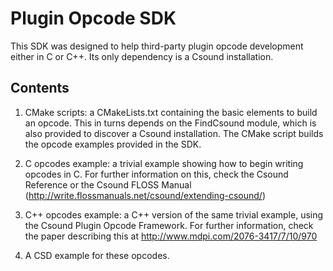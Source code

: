 Plugin Opcode SDK
================

This SDK was designed to help third-party plugin opcode development
either in C or C++. Its only dependency is a Csound installation.

Contents
--------------

1. CMake scripts: a CMakeLists.txt containing the basic elements to
build an opcode. This in turns depends on the FindCsound module,
which is also provided to discover a Csound installation. The
CMake script builds the opcode examples provided in the SDK.

2. C opcodes example: a trivial example showing how to
begin writing opcodes in C. For further information on this,
check the Csound Reference or the Csound FLOSS Manual
(http://write.flossmanuals.net/csound/extending-csound/)

3. C++ opcodes example: a C++ version of the same trivial
example, using the Csound Plugin Opcode Framework.
For further information, check the paper describing this
at http://www.mdpi.com/2076-3417/7/10/970

4. A CSD example for these opcodes.


